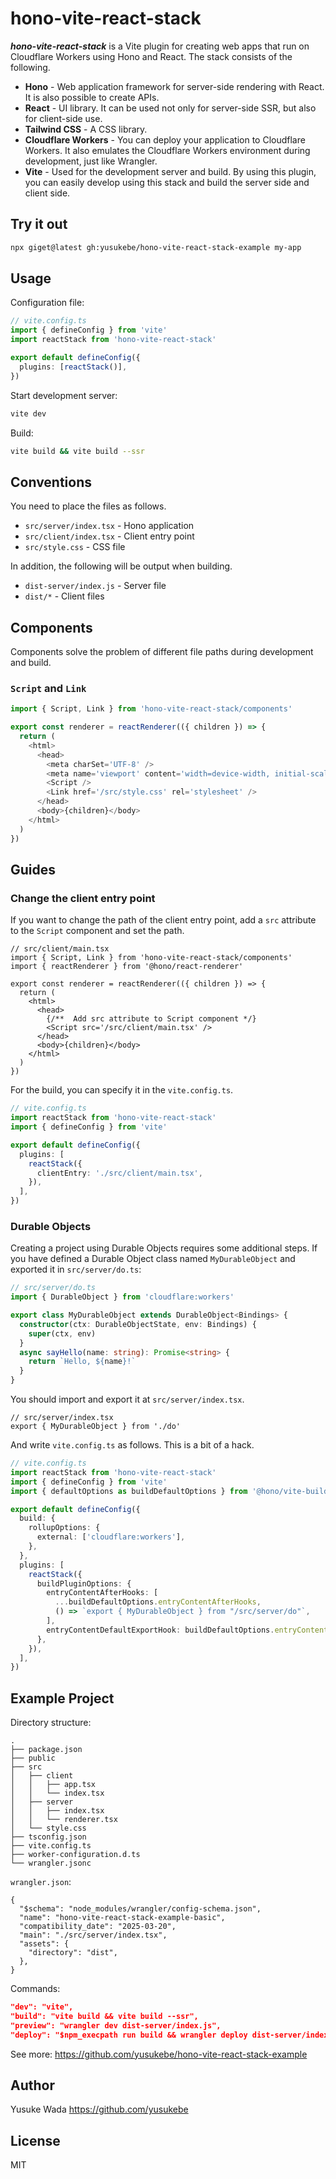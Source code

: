 # hono-vite-react-stack

**_hono-vite-react-stack_** is a Vite plugin for creating web apps that run on Cloudflare Workers using Hono and React. The stack consists of the following.

- **Hono** - Web application framework for server-side rendering with React. It is also possible to create APIs.
- **React** - UI library. It can be used not only for server-side SSR, but also for client-side use.
- **Tailwind CSS** - A CSS library.
- **Cloudflare Workers** - You can deploy your application to Cloudflare Workers. It also emulates the Cloudflare Workers environment during development, just like Wrangler.
- **Vite** - Used for the development server and build. By using this plugin, you can easily develop using this stack and build the server side and client side.

## Try it out

```bash
npx giget@latest gh:yusukebe/hono-vite-react-stack-example my-app
```

## Usage

Configuration file:

```ts
// vite.config.ts
import { defineConfig } from 'vite'
import reactStack from 'hono-vite-react-stack'

export default defineConfig({
  plugins: [reactStack()],
})
```

Start development server:

```bash
vite dev
```

Build:

```bash
vite build && vite build --ssr
```

## Conventions

You need to place the files as follows.

- `src/server/index.tsx` - Hono application
- `src/client/index.tsx` - Client entry point
- `src/style.css` - CSS file

In addition, the following will be output when building.

- `dist-server/index.js` - Server file
- `dist/*` - Client files

## Components

Components solve the problem of different file paths during development and build.

### `Script` and `Link`

```ts
import { Script, Link } from 'hono-vite-react-stack/components'

export const renderer = reactRenderer(({ children }) => {
  return (
    <html>
      <head>
        <meta charSet='UTF-8' />
        <meta name='viewport' content='width=device-width, initial-scale=1.0' />
        <Script />
        <Link href='/src/style.css' rel='stylesheet' />
      </head>
      <body>{children}</body>
    </html>
  )
})
```

## Guides

### Change the client entry point

If you want to change the path of the client entry point, add a `src` attribute to the `Script` component and set the path.

```tsx
// src/client/main.tsx
import { Script, Link } from 'hono-vite-react-stack/components'
import { reactRenderer } from '@hono/react-renderer'

export const renderer = reactRenderer(({ children }) => {
  return (
    <html>
      <head>
        {/**  Add src attribute to Script component */}
        <Script src='/src/client/main.tsx' />
      </head>
      <body>{children}</body>
    </html>
  )
})
```

For the build, you can specify it in the `vite.config.ts`.

```ts
// vite.config.ts
import reactStack from 'hono-vite-react-stack'
import { defineConfig } from 'vite'

export default defineConfig({
  plugins: [
    reactStack({
      clientEntry: './src/client/main.tsx',
    }),
  ],
})
```

### Durable Objects

Creating a project using Durable Objects requires some additional steps. If you have defined a Durable Object class named `MyDurableObject` and exported it in `src/server/do.ts`:

```ts
// src/server/do.ts
import { DurableObject } from 'cloudflare:workers'

export class MyDurableObject extends DurableObject<Bindings> {
  constructor(ctx: DurableObjectState, env: Bindings) {
    super(ctx, env)
  }
  async sayHello(name: string): Promise<string> {
    return `Hello, ${name}!`
  }
}
```

You should import and export it at `src/server/index.tsx`.

```tsx
// src/server/index.tsx
export { MyDurableObject } from './do'
```

And write `vite.config.ts` as follows. This is a bit of a hack.

```ts
// vite.config.ts
import reactStack from 'hono-vite-react-stack'
import { defineConfig } from 'vite'
import { defaultOptions as buildDefaultOptions } from '@hono/vite-build/cloudflare-workers'

export default defineConfig({
  build: {
    rollupOptions: {
      external: ['cloudflare:workers'],
    },
  },
  plugins: [
    reactStack({
      buildPluginOptions: {
        entryContentAfterHooks: [
          ...buildDefaultOptions.entryContentAfterHooks,
          () => `export { MyDurableObject } from "/src/server/do"`,
        ],
        entryContentDefaultExportHook: buildDefaultOptions.entryContentDefaultExportHook,
      },
    }),
  ],
})
```

## Example Project

Directory structure:

```plain
.
├── package.json
├── public
├── src
│   ├── client
│   │   ├── app.tsx
│   │   └── index.tsx
│   ├── server
│   │   ├── index.tsx
│   │   └── renderer.tsx
│   └── style.css
├── tsconfig.json
├── vite.config.ts
├── worker-configuration.d.ts
└── wrangler.jsonc
```

`wrangler.json`:

```jsonc
{
  "$schema": "node_modules/wrangler/config-schema.json",
  "name": "hono-vite-react-stack-example-basic",
  "compatibility_date": "2025-03-20",
  "main": "./src/server/index.tsx",
  "assets": {
    "directory": "dist",
  },
}
```

Commands:

```json
"dev": "vite",
"build": "vite build && vite build --ssr",
"preview": "wrangler dev dist-server/index.js",
"deploy": "$npm_execpath run build && wrangler deploy dist-server/index.js",
```

See more: https://github.com/yusukebe/hono-vite-react-stack-example

## Author

Yusuke Wada <https://github.com/yusukebe>

## License

MIT
